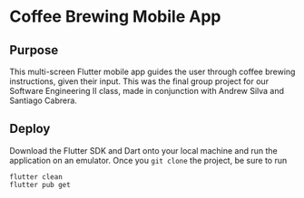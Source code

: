# Coffee Brewing Mobile App

## Purpose

This multi-screen Flutter mobile app guides the user through coffee brewing instructions, given their input.
This was the final group project for our Software Engineering II class, made in conjunction with Andrew Silva and Santiago Cabrera.

## Deploy

Download the Flutter SDK and Dart onto your local machine and run the application on an emulator.
Once you `git clone` the project, be sure to run

```
flutter clean
flutter pub get
```

